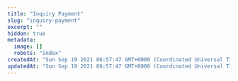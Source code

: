 ```yaml
---
title: "Inquiry Payment"
slug: "inquiry-payment"
excerpt: ""
hidden: true
metadata: 
  image: []
  robots: "index"
createdAt: "Sun Sep 19 2021 06:57:47 GMT+0000 (Coordinated Universal Time)"
updatedAt: "Sun Sep 19 2021 06:57:47 GMT+0000 (Coordinated Universal Time)"
---
```

